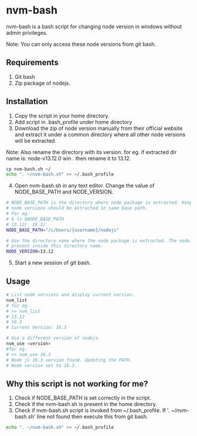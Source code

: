 # nvm-bash

nvm-bash is a bash script for changing node version in windows without admin privileges.

Note: You can only access these node versions from git bash. 

## Requirements
1. Git bash
2. Zip package of nodejs.

## Installation

1. Copy the script in your home directory.
2. Add script in .bash_profile under home directory
3. Download the zip of node version manually from their official website and extract it under a common directory where all other node versions will be extracted. 

Note: Also rename the directory with its version. for eg. 
if extracted dir name is: node-v13.12.0 win . then rename it to 13.12.
```bash
cp nvm-bash.sh ~/
echo ". ~/nvm-bash.sh" >> ~/.bash_profile
```
4. Open nvm-bash.sh in any text editor. Change the value of NODE_BASE_PATH and NODE_VERSION.
```bash
# NODE_BASE_PATH is the directory where node package is extracted. Keep in mind that all
# node versions should be extracted in same base path.
# For eg. 
# $ ls $NODE_BASE_PATH
# 13.12/  16.3/
NODE_BASE_PATH="/c/Users/{username}/nodejs"

# Use the directory name where the node package is extracted. The node.exe must be 
# present inside this directory name.
NODE_VERSION=13.12
```

5. Start a new session of git bash.

## Usage

```bash
# List node versions and display current version.
nvm_list
# for eg. 
# >> nvm_list
# 13.12
# 16.3
# Current Version: 16.3

# Use a different version of nodejs.
nvm_use <version>
#for eg. 
# >> nvm_use 16.3
# Node js 16.3 version found. Updating the PATH.
# Node version set to 16.3.
```

## Why this script is not working for me?
1. Check if NODE_BASE_PATH is set correctly in the script.
2. Check if the nvm-bash.sh is present in the home directory.
3. Check if nvm-bash.sh script is invoked from ~/.bash_profile.
If '. ~/nvm-bash.sh' line not found then execute this from git bash.
```bash
echo ". ~/nvm-bash.sh" >> ~/.bash_profile
```